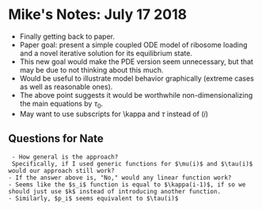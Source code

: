 # Mike's Notes: July 17 2018
- Finally getting back to paper.
- Paper goal: present a simple coupled ODE model of ribosome loading and a novel iterative solution for its equilibrium state.
- This new goal would make the PDE version seem unnecessary, but that may be due to not thinking about this much.
- Would be useful to illustrate model behavior graphically (extreme cases as well as reasonable ones).
- The above point suggests it would be worthwhile non-dimensionalizing the main equations by $\tau_0$.
- May want to use subscripts for \kappa and $\tau$ instead of $(i)$

## Questions for Nate
     - How general is the approach?
     Specifically, if I used generic functions for $\mu(i)$ and $\tau(i)$ would our approach still work?
    - If the answer above is, "No," would any linear function work?
    - Seems like the $s_i$ function is equal to $\kappa(i-1)$, if so we should just use $k$ instead of introducing another function.
    - Similarly, $p_i$ seems equivalent to $\tau(i)$
